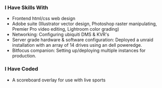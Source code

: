 ### I  Have Skills With
- Frontend html/css web design
- Adobe suite (Illustrator vector design, Photoshop raster manipulating, Premier Pro video editing, Lightroom color grading)
- Networking: Configuring ubiquiti DMS & KVR's
- Server grade hardware & software configuration: Deployed a unraid installation with an array of 14 drives using an dell poweredge.
- Bitfocus companion: Setting up/deploying multiple instances for production.
### I Have Coded
- A scoreboard overlay for use with live sports
